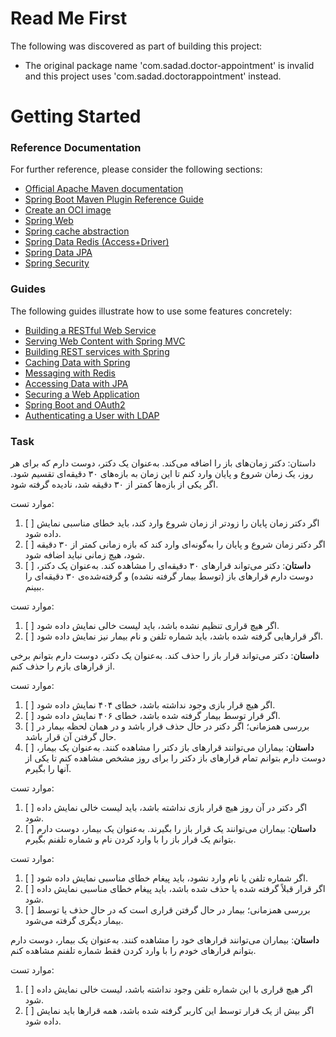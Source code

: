 # Read Me First
The following was discovered as part of building this project:

* The original package name 'com.sadad.doctor-appointment' is invalid and this project uses 'com.sadad.doctorappointment' instead.

# Getting Started

### Reference Documentation
For further reference, please consider the following sections:

* [Official Apache Maven documentation](https://maven.apache.org/guides/index.html)
* [Spring Boot Maven Plugin Reference Guide](https://docs.spring.io/spring-boot/docs/2.7.0/maven-plugin/reference/html/)
* [Create an OCI image](https://docs.spring.io/spring-boot/docs/2.7.0/maven-plugin/reference/html/#build-image)
* [Spring Web](https://docs.spring.io/spring-boot/docs/2.7.0/reference/htmlsingle/#boot-features-developing-web-applications)
* [Spring cache abstraction](https://docs.spring.io/spring-boot/docs/2.7.0/reference/htmlsingle/#boot-features-caching)
* [Spring Data Redis (Access+Driver)](https://docs.spring.io/spring-boot/docs/2.7.0/reference/htmlsingle/#boot-features-redis)
* [Spring Data JPA](https://docs.spring.io/spring-boot/docs/2.7.0/reference/htmlsingle/#boot-features-jpa-and-spring-data)
* [Spring Security](https://docs.spring.io/spring-boot/docs/2.7.0/reference/htmlsingle/#boot-features-security)

### Guides
The following guides illustrate how to use some features concretely:

* [Building a RESTful Web Service](https://spring.io/guides/gs/rest-service/)
* [Serving Web Content with Spring MVC](https://spring.io/guides/gs/serving-web-content/)
* [Building REST services with Spring](https://spring.io/guides/tutorials/bookmarks/)
* [Caching Data with Spring](https://spring.io/guides/gs/caching/)
* [Messaging with Redis](https://spring.io/guides/gs/messaging-redis/)
* [Accessing Data with JPA](https://spring.io/guides/gs/accessing-data-jpa/)
* [Securing a Web Application](https://spring.io/guides/gs/securing-web/)
* [Spring Boot and OAuth2](https://spring.io/guides/tutorials/spring-boot-oauth2/)
* [Authenticating a User with LDAP](https://spring.io/guides/gs/authenticating-ldap/)

### Task 

داستان: دکتر زمان‌های باز را اضافه می‌کند.
به‌عنوان یک دکتر، دوست دارم که برای هر روز، یک زمان شروع و پایان وارد کنم تا این زمان به بازه‌های ۳۰ دقیقه‌ای تقسیم شود.
اگر یکی از بازه‌ها کمتر از ۳۰ دقیقه شد، نادیده گرفته شود.

موارد تست:

1. [ ] اگر دکتر زمان پایان را زودتر از زمان شروع وارد کند، باید خطای مناسبی نمایش داده شود.
2. [ ] اگر دکتر زمان شروع و پایان را به‌گونه‌ای وارد کند که بازه زمانی کمتر از ۳۰ دقیقه شود، هیچ زمانی نباید اضافه شود.
3. [ ] 
**داستان**: دکتر می‌تواند قرارهای ۳۰ دقیقه‌ای را مشاهده کند.
به‌عنوان یک دکتر، دوست دارم قرارهای باز (توسط بیمار گرفته نشده) و گرفته‌شده‌ی ۳۰ دقیقه‌ای را ببینم.

موارد تست:

1. [ ] اگر هیچ قراری تنظیم نشده باشد، باید لیست خالی نمایش داده شود.
2. [ ] اگر قرارهایی گرفته شده باشد، باید شماره تلفن و نام بیمار نیز نمایش داده شود.

**داستان**: دکتر می‌تواند قرار باز را حذف کند.
به‌عنوان یک دکتر، دوست دارم بتوانم برخی از قرارهای بازم را حذف کنم.

موارد تست:

1. [ ] اگر هیچ قرار بازی وجود نداشته باشد، خطای ۴۰۴ نمایش داده شود.
2. [ ] اگر قرار توسط بیمار گرفته شده باشد، خطای ۴۰۶ نمایش داده شود.
3. [ ] بررسی همزمانی؛ اگر دکتر در حال حذف قرار باشد و در همان لحظه بیمار در حال گرفتن آن قرار باشد.
4. [ ] 
**داستان**: بیماران می‌توانند قرارهای باز دکتر را مشاهده کنند.
به‌عنوان یک بیمار، دوست دارم بتوانم تمام قرارهای باز دکتر را برای روز مشخص مشاهده کنم تا یکی از آنها را بگیرم.

موارد تست:

1. [ ] اگر دکتر در آن روز هیچ قرار بازی نداشته باشد، باید لیست خالی نمایش داده شود.
2. [ ] 
**داستان**: بیماران می‌توانند یک قرار باز را بگیرند.
به‌عنوان یک بیمار، دوست دارم بتوانم یک قرار باز را با وارد کردن نام و شماره تلفنم بگیرم.

موارد تست:

1. [ ] اگر شماره تلفن یا نام وارد نشود، باید پیغام خطای مناسبی نمایش داده شود.
2. [ ] اگر قرار قبلاً گرفته شده یا حذف شده باشد، باید پیغام خطای مناسبی نمایش داده شود.
3. [ ] بررسی همزمانی؛ بیمار در حال گرفتن قراری است که در حال حذف یا توسط بیمار دیگری گرفته می‌شود.

**داستان**: بیماران می‌توانند قرارهای خود را مشاهده کنند.
به‌عنوان یک بیمار، دوست دارم بتوانم قرارهای خودم را با وارد کردن فقط شماره تلفنم مشاهده کنم.

موارد تست:

1. [ ] اگر هیچ قراری با این شماره تلفن وجود نداشته باشد، لیست خالی نمایش داده شود.
2. [ ] اگر بیش از یک قرار توسط این کاربر گرفته شده باشد، همه قرارها باید نمایش داده شود.
